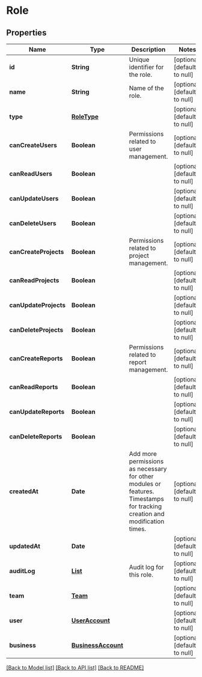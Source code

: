 # Role
## Properties

| Name | Type | Description | Notes |
|------------ | ------------- | ------------- | -------------|
| **id** | **String** | Unique identifier for the role. | [optional] [default to null] |
| **name** | **String** | Name of the role. | [optional] [default to null] |
| **type** | [**RoleType**](RoleType.md) |  | [optional] [default to null] |
| **canCreateUsers** | **Boolean** | Permissions related to user management. | [optional] [default to null] |
| **canReadUsers** | **Boolean** |  | [optional] [default to null] |
| **canUpdateUsers** | **Boolean** |  | [optional] [default to null] |
| **canDeleteUsers** | **Boolean** |  | [optional] [default to null] |
| **canCreateProjects** | **Boolean** | Permissions related to project management. | [optional] [default to null] |
| **canReadProjects** | **Boolean** |  | [optional] [default to null] |
| **canUpdateProjects** | **Boolean** |  | [optional] [default to null] |
| **canDeleteProjects** | **Boolean** |  | [optional] [default to null] |
| **canCreateReports** | **Boolean** | Permissions related to report management. | [optional] [default to null] |
| **canReadReports** | **Boolean** |  | [optional] [default to null] |
| **canUpdateReports** | **Boolean** |  | [optional] [default to null] |
| **canDeleteReports** | **Boolean** |  | [optional] [default to null] |
| **createdAt** | **Date** | Add more permissions as necessary for other modules or features. Timestamps for tracking creation and modification times. | [optional] [default to null] |
| **updatedAt** | **Date** |  | [optional] [default to null] |
| **auditLog** | [**List**](RoleAuditEvents.md) | Audit log for this role. | [optional] [default to null] |
| **team** | [**Team**](Team.md) |  | [optional] [default to null] |
| **user** | [**UserAccount**](UserAccount.md) |  | [optional] [default to null] |
| **business** | [**BusinessAccount**](BusinessAccount.md) |  | [optional] [default to null] |

[[Back to Model list]](../README.md#documentation-for-models) [[Back to API list]](../README.md#documentation-for-api-endpoints) [[Back to README]](../README.md)

